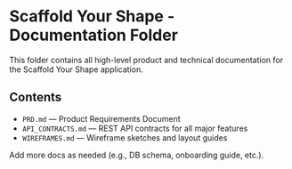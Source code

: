 # Scaffold Your Shape - Documentation Folder

This folder contains all high-level product and technical documentation for the Scaffold Your Shape application.

## Contents
- `PRD.md` — Product Requirements Document
- `API_CONTRACTS.md` — REST API contracts for all major features
- `WIREFRAMES.md` — Wireframe sketches and layout guides

Add more docs as needed (e.g., DB schema, onboarding guide, etc.).

